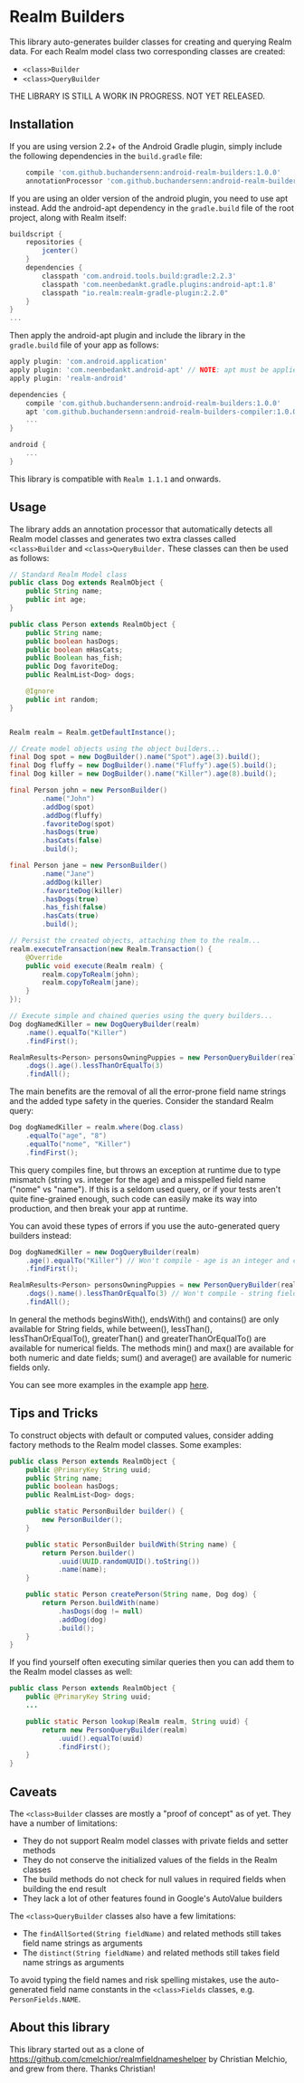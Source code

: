 # Realm Builders

This library auto-generates builder classes for creating and querying Realm data.
For each Realm model class two corresponding classes are created:

* `<class>Builder`
* `<class>QueryBuilder`

THE LIBRARY IS STILL A WORK IN PROGRESS. NOT YET RELEASED.

## Installation

If you are using version 2.2+ of the Android Gradle plugin, simply include the following
dependencies in the `build.gradle` file:

```gradle
    compile 'com.github.buchandersenn:android-realm-builders:1.0.0'
    annotationProcessor 'com.github.buchandersenn:android-realm-builders-compiler:1.0.0'
```

If you are using an older version of the android plugin, you need to use apt instead.
Add the android-apt dependency in the `gradle.build` file of the root project,
along with Realm itself:


```gradle
buildscript {
    repositories {
        jcenter()
    }
    dependencies {
        classpath 'com.android.tools.build:gradle:2.2.3'
        classpath 'com.neenbedankt.gradle.plugins:android-apt:1.8'
        classpath "io.realm:realm-gradle-plugin:2.2.0"
    }
}
...
```

Then apply the android-apt plugin and include the library in the `gradle.build`
file of your app as follows:

```gradle
apply plugin: 'com.android.application'
apply plugin: 'com.neenbedankt.android-apt' // NOTE: apt must be applied before Realm!
apply plugin: 'realm-android'

dependencies {
    compile 'com.github.buchandersenn:android-realm-builders:1.0.0'
    apt 'com.github.buchandersenn:android-realm-builders-compiler:1.0.0'
    ...
}

android {
    ...
}
```

This library is compatible with  `Realm 1.1.1` and onwards.

## Usage

The library adds an annotation processor that automatically detects all Realm model classes and
generates two extra classes called `<class>Builder` and `<class>QueryBuilder.` These classes can
then be used as follows:

```java
// Standard Realm Model class
public class Dog extends RealmObject {
    public String name;
    public int age;
}

public class Person extends RealmObject {
    public String name;
    public boolean hasDogs;
    public boolean mHasCats;
    public Boolean has_fish;
    public Dog favoriteDog;
    public RealmList<Dog> dogs;

    @Ignore
    public int random;
}


Realm realm = Realm.getDefaultInstance();

// Create model objects using the object builders...
final Dog spot = new DogBuilder().name("Spot").age(3).build();
final Dog fluffy = new DogBuilder().name("Fluffy").age(5).build();
final Dog killer = new DogBuilder().name("Killer").age(8).build();

final Person john = new PersonBuilder()
        .name("John")
        .addDog(spot)
        .addDog(fluffy)
        .favoriteDog(spot)
        .hasDogs(true)
        .hasCats(false)
        .build();

final Person jane = new PersonBuilder()
        .name("Jane")
        .addDog(killer)
        .favoriteDog(killer)
        .hasDogs(true)
        .has_fish(false)
        .hasCats(true)
        .build();

// Persist the created objects, attaching them to the realm...
realm.executeTransaction(new Realm.Transaction() {
    @Override
    public void execute(Realm realm) {
        realm.copyToRealm(john);
        realm.copyToRealm(jane);
    }
});

// Execute simple and chained queries using the query builders...
Dog dogNamedKiller = new DogQueryBuilder(realm)
    .name().equalTo("Killer")
    .findFirst();

RealmResults<Person> personsOwningPuppies = new PersonQueryBuilder(realm)
    .dogs().age().lessThanOrEqualTo(3)
    .findAll();
```

The main benefits are the removal of all the error-prone field name strings
and the added type safety in the queries. Consider the standard Realm query:

```java
Dog dogNamedKiller = realm.where(Dog.class)
    .equalTo("age", "8")
    .equalTo("nome", "Killer")
    .findFirst();
```

This query compiles fine, but throws an exception at runtime due to type mismatch
(string vs. integer for the age) and a misspelled field name ("nome" vs "name").
If this is a seldom used query, or if your tests aren't quite fine-grained enough,
such code can easily make its way into production, and then break your app at runtime.

You can avoid these types of errors if you use the auto-generated query builders instead:

```java
Dog dogNamedKiller = new DogQueryBuilder(realm)
    .age().equalTo("Killer") // Won't compile - age is an integer and can't be compared to a string
    .findFirst();

RealmResults<Person> personsOwningPuppies = new PersonQueryBuilder(realm)
    .dogs().name().lessThanOrEqualTo(3) // Won't compile - string fields doesn't support lessThanOrEqualTo
    .findAll();
```

In general the methods beginsWith(), endsWith() and contains() are only available for String fields,
while between(), lessThan(), lessThanOrEqualTo(), greaterThan() and greaterThanOrEqualTo() are
available for numerical fields. The methods min() and max() are available for both numeric and
date fields; sum() and average() are available for numeric fields only.

You can see more examples in the example app [here](/example).

## Tips and Tricks

To construct objects with default or computed values, consider adding factory methods to
the Realm model classes. Some examples:

```java
public class Person extends RealmObject {
    public @PrimaryKey String uuid;
    public String name;
    public boolean hasDogs;
    public RealmList<Dog> dogs;

    public static PersonBuilder builder() {
        new PersonBuilder();
    }

    public static PersonBuilder buildWith(String name) {
        return Person.builder()
            .uuid(UUID.randomUUID().toString())
            .name(name);
    }

    public static Person createPerson(String name, Dog dog) {
        return Person.buildWith(name)
            .hasDogs(dog != null)
            .addDog(dog)
            .build();
    }
}
```

If you find yourself often executing similar queries then you can add them to
the Realm model classes as well:

```java
public class Person extends RealmObject {
    public @PrimaryKey String uuid;
    ...

    public static Person lookup(Realm realm, String uuid) {
        return new PersonQueryBuilder(realm)
            .uuid().equalTo(uuid)
            .findFirst();
    }
}
```

## Caveats

The `<class>Builder` classes are mostly a "proof of concept" as of yet. They have a number
of limitations:

* They do not support Realm model classes with private fields and setter methods
* They do not conserve the initialized values of the fields in the Realm classes
* The build methods do not check for null values in required fields when building the end result
* They lack a lot of other features found in Google's AutoValue builders

The `<class>QueryBuilder` classes also have a few limitations:

* The `findAllSorted(String fieldName)` and related methods still takes field name strings as arguments
* The `distinct(String fieldName)` and related methods still takes field name strings as arguments

To avoid typing the field names and risk spelling mistakes, use the auto-generated field name
constants in the `<class>Fields` classes, e.g. `PersonFields.NAME`.

## About this library

This library started out as a clone of https://github.com/cmelchior/realmfieldnameshelper
by Christian Melchio, and grew from there. Thanks Christian!
